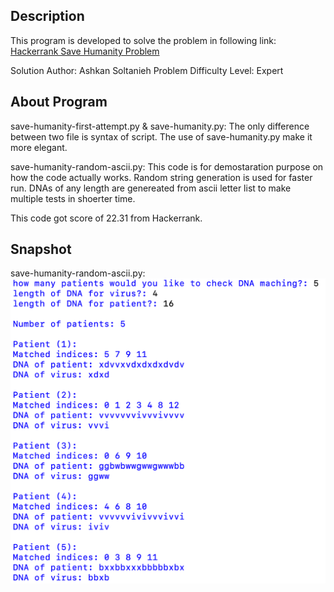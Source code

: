 ## Description

This program is developed to solve the problem in following link:
[Hackerrank Save Humanity Problem](https://www.hackerrank.com/challenges/save-humanity/problem)

Solution Author: Ashkan Soltanieh
Problem Difficulty Level: Expert

## About Program

save-humanity-first-attempt.py & save-humanity.py:
The only difference between two file is syntax of script. The use of save-humanity.py make it more elegant.

save-humanity-random-ascii.py:
This code is for demostaration purpose on how the code actually works. Random string generation is used for faster run. DNAs of any length are genereated from ascii letter list to make multiple tests in shoerter time.

This code got score of 22.31 from Hackerrank.

## Snapshot

save-humanity-random-ascii.py:
![save-humanity-random-ascii](snapshot.png)
